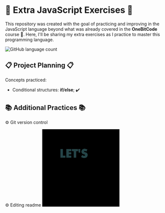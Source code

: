 # :dart: Extra JavaScript Exercises :dart:

This repository was created with the goal of practicing and improving in the JavaScript language beyond what was already covered in the **OneBitCode** course :metal:. Here, I'll be sharing my extra exercises as I practice to master this programming language.

![GitHub language count](https://img.shields.io/github/languages/count/agathateixeira/exercicios-one-bit-code)

## :clipboard: Project Planning :clipboard:

Concepts practiced:

- Conditional structures: **if/else**; ✔️

## :books: Additional Practices :books:

:gear: Git version control

:gear: Editing readme
<img  width='250px'  height='auto'  src="https://github.com/agathateixeira/extra-javascript-exercises/blob/to-test/readme.gif?raw=true">
